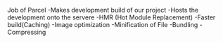 Job of Parcel
-Makes development build of our project
-Hosts the development onto the servere
-HMR (Hot Module Replacement)
-Faster build(Caching)
-Image optimization
-Minification of File
-Bundling 
-Compressing